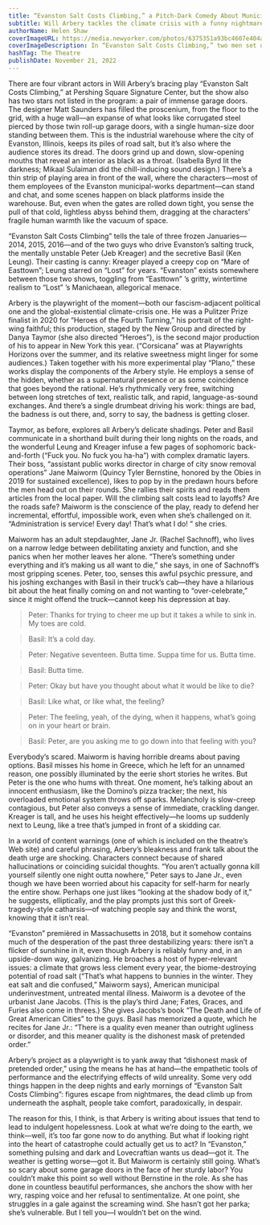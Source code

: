 ```yaml
---
title: “Evanston Salt Costs Climbing,” a Pitch-Dark Comedy About Municipal Workers on the Brink
subtitle: Will Arbery tackles the climate crisis with a funny nightmare about human and environmental fragility.
authorName: Helen Shaw
coverImageURL: https://media.newyorker.com/photos/6375351a93bc4607e404a0b9/master/w_2240,c_limit/221128_r41428.jpg
coverImageDescription: In “Evanston Salt Costs Climbing,” two men set out on an icy road.
hashTag: The Theatre
publishDate: November 21, 2022
---
```


There are four vibrant actors in Will Arbery’s bracing play “Evanston Salt Costs Climbing,” at Pershing Square Signature Center, but the show also has two stars not listed in the program: a pair of immense garage doors. The designer Matt Saunders has filled the proscenium, from the floor to the grid, with a huge wall—an expanse of what looks like corrugated steel pierced by those twin roll-up garage doors, with a single human-size door standing between them. This is the industrial warehouse where the city of Evanston, Illinois, keeps its piles of road salt, but it’s also where the audience stores its dread. The doors grind up and down, slow-opening mouths that reveal an interior as black as a throat. (Isabella Byrd lit the darkness; Mikaal Sulaiman did the chill-inducing sound design.) There’s a thin strip of playing area in front of the wall, where the characters—most of them employees of the Evanston municipal-works department—can stand and chat, and some scenes happen on black platforms inside the warehouse. But, even when the gates are rolled down tight, you sense the pull of that cold, lightless abyss behind them, dragging at the characters’ fragile human warmth like the vacuum of space.

“Evanston Salt Costs Climbing” tells the tale of three frozen Januaries—2014, 2015, 2016—and of the two guys who drive Evanston’s salting truck, the mentally unstable Peter (Jeb Kreager) and the secretive Basil (Ken Leung). Their casting is canny: Kreager played a creepy cop on “Mare of Easttown”; Leung starred on “Lost” for years. “Evanston” exists somewhere between those two shows, toggling from “Easttown” ’s gritty, wintertime realism to “Lost” ’s Manichaean, allegorical menace.

Arbery is the playwright of the moment—both our fascism-adjacent political one and the global-existential climate-crisis one. He was a Pulitzer Prize finalist in 2020 for “Heroes of the Fourth Turning,” his portrait of the right-wing faithful; this production, staged by the New Group and directed by Danya Taymor (she also directed “Heroes”), is the second major production of his to appear in New York this year. (“Corsicana” was at Playwrights Horizons over the summer, and its relative sweetness might linger for some audiences.) Taken together with his more experimental play “Plano,” these works display the components of the Arbery style. He employs a sense of the hidden, whether as a supernatural presence or as some coincidence that goes beyond the rational. He’s rhythmically very free, switching between long stretches of text, realistic talk, and rapid, language-as-sound exchanges. And there’s a single drumbeat driving his work: things are bad, the badness is out there, and, sorry to say, the badness is getting closer.

Taymor, as before, explores all Arbery’s delicate shadings. Peter and Basil communicate in a shorthand built during their long nights on the roads, and the wonderful Leung and Kreager infuse a few pages of sophomoric back-and-forth (“Fuck you. No fuck you ha-ha”) with complex dramatic layers. Their boss, “assistant public works director in charge of city snow removal operations” Jane Maiworm (Quincy Tyler Bernstine, honored by the Obies in 2019 for sustained excellence), likes to pop by in the predawn hours before the men head out on their rounds. She rallies their spirits and reads them articles from the local paper. Will the climbing salt costs lead to layoffs? Are the roads safe? Maiworm is the conscience of the play, ready to defend her incremental, effortful, impossible work, even when she’s challenged on it. “Administration is service! Every day! That’s what I do! ” she cries.

Maiworm has an adult stepdaughter, Jane Jr. (Rachel Sachnoff), who lives on a narrow ledge between debilitating anxiety and function, and she panics when her mother leaves her alone. “There’s something under everything and it’s making us all want to die,” she says, in one of Sachnoff’s most gripping scenes. Peter, too, senses this awful psychic pressure, and his joshing exchanges with Basil in their truck’s cab—they have a hilarious bit about the heat finally coming on and not wanting to “over-celebrate,” since it might offend the truck—cannot keep his depression at bay.

> Peter: Thanks for trying to cheer me up but it takes a while to sink in. My toes are cold.

> Basil: It’s a cold day.

> Peter: Negative seventeen. Butta time. Suppa time for us. Butta time.

> Basil: Butta time.

> Peter: Okay but have you thought about what it would be like to die?

> Basil: Like what, or like what, the feeling?

> Peter: The feeling, yeah, of the dying, when it happens, what’s going on in your heart or brain.

> Basil: Peter, are you asking me to go down into that feeling with you?

Everybody’s scared. Maiworm is having horrible dreams about paving options. Basil misses his home in Greece, which he left for an unnamed reason, one possibly illuminated by the eerie short stories he writes. But Peter is the one who hums with threat. One moment, he’s talking about an innocent enthusiasm, like the Domino’s pizza tracker; the next, his overloaded emotional system throws off sparks. Melancholy is slow-creep contagious, but Peter also conveys a sense of immediate, crackling danger. Kreager is tall, and he uses his height effectively—he looms up suddenly next to Leung, like a tree that’s jumped in front of a skidding car.

In a world of content warnings (one of which is included on the theatre’s Web site) and careful phrasing, Arbery’s bleakness and frank talk about the death urge are shocking. Characters connect because of shared hallucinations or coinciding suicidal thoughts. “You aren’t actually gonna kill yourself silently one night outta nowhere,” Peter says to Jane Jr., even though we have been worried about his capacity for self-harm for nearly the entire show. Perhaps one just likes “looking at the shadow body of it,” he suggests, elliptically, and the play prompts just this sort of Greek-tragedy-style catharsis—of watching people say and think the worst, knowing that it isn’t real.

“Evanston” premièred in Massachusetts in 2018, but it somehow contains much of the desperation of the past three destabilizing years: there isn’t a flicker of sunshine in it, even though Arbery is reliably funny and, in an upside-down way, galvanizing. He broaches a host of hyper-relevant issues: a climate that grows less clement every year, the biome-destroying potential of road salt (“That’s what happens to bunnies in the winter. They eat salt and die confused,” Maiworm says), American municipal underinvestment, untreated mental illness. Maiworm is a devotee of the urbanist Jane Jacobs. (This is the play’s third Jane; Fates, Graces, and Furies also come in threes.) She gives Jacobs’s book “The Death and Life of Great American Cities” to the guys. Basil has memorized a quote, which he recites for Jane Jr.: “There is a quality even meaner than outright ugliness or disorder, and this meaner quality is the dishonest mask of pretended order.”

Arbery’s project as a playwright is to yank away that “dishonest mask of pretended order,” using the means he has at hand—the empathetic tools of performance and the electrifying effects of wild unreality. Some very odd things happen in the deep nights and early mornings of “Evanston Salt Costs Climbing”: figures escape from nightmares, the dead climb up from underneath the asphalt, people take comfort, paradoxically, in despair.

The reason for this, I think, is that Arbery is writing about issues that tend to lead to indulgent hopelessness. Look at what we’re doing to the earth, we think—well, it’s too far gone now to do anything. But what if looking right into the heart of catastrophe could actually get us to act? In “Evanston,” something pulsing and dark and Lovecraftian wants us dead—got it. The weather is getting worse—got it. But Maiworm is certainly still going. What’s so scary about some garage doors in the face of her sturdy labor? You couldn’t make this point so well without Bernstine in the role. As she has done in countless beautiful performances, she anchors the show with her wry, rasping voice and her refusal to sentimentalize. At one point, she struggles in a gale against the screaming wind. She hasn’t got her parka; she’s vulnerable. But I tell you—I wouldn’t bet on the wind.